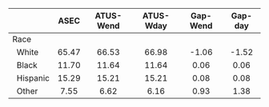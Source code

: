 
|                      |         ASEC |    ATUS-Wend |    ATUS-Wday |     Gap-Wend |      Gap-day |
| -------------------- | :----------: | :----------: | :----------: | :----------: | :----------: |
| Race                 |              |              |              |              |              |
| &nbsp;&nbsp;White    |        65.47 |        66.53 |        66.98 |        -1.06 |        -1.52 |
| &nbsp;&nbsp;Black    |        11.70 |        11.64 |        11.64 |         0.06 |         0.06 |
| &nbsp;&nbsp;Hispanic |        15.29 |        15.21 |        15.21 |         0.08 |         0.08 |
| &nbsp;&nbsp;Other    |         7.55 |         6.62 |         6.16 |         0.93 |         1.38 |

